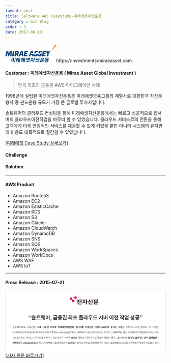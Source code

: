 ```yaml
---
layout: post
title: Saltware AWS CaseStudy-미래에셋자산운용
category : Git Blog
order : 3
date: 2017-08-10
---
```


![miraeasset](./aasets/images/gitBlog/../../../../../assets/images/gitBlog/2017-08-10-CaseStudy-MiraeAsset/CaseStudy-MiraeAsset_01.jpg)https://investments/miraeasset.com

#### Customer : 미래에셋자산운용 ( Mirae Asset Global Investment ) 

>한국 최초의 금융권 AWS 마이그레이션 사례 

1998년에 설립된 미래에셋자산운용은 미래에셋금융그룹의 계열사로 대한민국 자산운용사 중 펀드운용 규모가 가장 큰 글로벌 투자사입니다. 

솔트웨어의 클라우드 컨설팅을 통해 미래에셋자산운용에서는 빠르고 성공적으로 웹서버의 클라우드이전작업을 마무리 할 수 있었습니다. 
클라우드 서비스로의 전환을 통해 고객에게 더욱 안정적인 서비스를 제공할 수 있게 되었을 뿐만 아니라 시스템의 유지관리 비용도 대폭적으로 절감할 수 있었습니다.

[[미래에셋 Case Study 상세보기](https://aws.amazon.com/ko/solutions/case-studies/miraeasset/)]

#### Challenge


#### Solution

***
#### AWS Product
- Amazon Route53
- Amazon EC2
- Amazon EalsticCache
- Amazon RDS
- Amazon S3
- Amazon Glacier
- Amazon CloudWatch
- Amazon DynamoDB
- Amazon SNS
- Amazon SQS
- Amazon WorkSpaces
- Amazon WorkDocs
- AWS WAF
- AWS IoT
***


#### Press Release : 2015-07-21
![cms_fitcl_partnership_03](/assets/images/gitBlog/2017-08-10-CaseStudy-MiraeAsset/CaseStudy-MiraeAsset_02.gif)
[[기사 원문 바로가기](http://www.etnews.com/20150721000197)]
